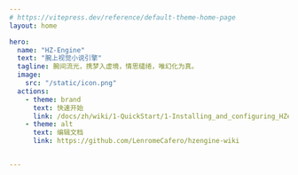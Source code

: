 ```yaml
---
# https://vitepress.dev/reference/default-theme-home-page
layout: home

hero:
  name: "HZ-Engine"
  text: "腕上视觉小说引擎"
  tagline: 腕间流光，携梦入虚境，情思缱绻，唯幻化为真。
  image:
    src: "/static/icon.png"
  actions:
    - theme: brand
      text: 快速开始
      link: /docs/zh/wiki/1-QuickStart/1-Installing_and_configuring_HZengine
    - theme: alt
      text: 编辑文档
      link: https://github.com/LenromeCafero/hzengine-wiki


---
```

